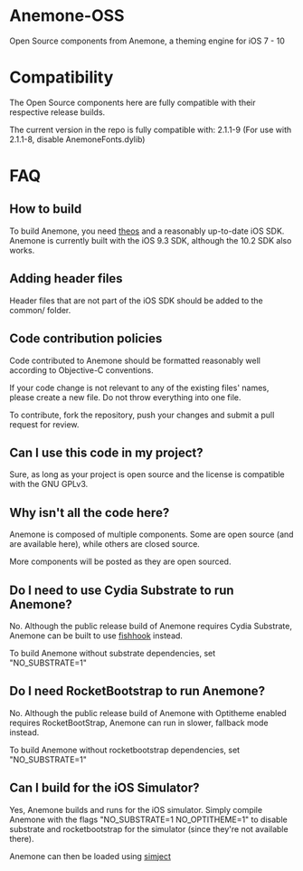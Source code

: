 # Anemone-OSS
Open Source components from Anemone, a theming engine for iOS 7 - 10

# Compatibility

The Open Source components here are fully compatible with their respective release builds.

The current version in the repo is fully compatible with: 2.1.1-9
(For use with 2.1.1-8, disable AnemoneFonts.dylib)

# FAQ

## How to build

To build Anemone, you need [theos](https://github.com/theos/theos) and a reasonably up-to-date iOS SDK.
Anemone is currently built with the iOS 9.3 SDK, although the 10.2 SDK also works.

## Adding header files

Header files that are not part of the iOS SDK should be added to the common/ folder.

## Code contribution policies

Code contributed to Anemone should be formatted reasonably well according to Objective-C conventions.

If your code change is not relevant to any of the existing files' names, please create a new file. Do not throw everything into one file.

To contribute, fork the repository, push your changes and submit a pull request for review.

## Can I use this code in my project?

Sure, as long as your project is open source and the license is compatible with the GNU GPLv3.

## Why isn't all the code here?

Anemone is composed of multiple components. Some are open source (and are available here), while others are closed source.

More components will be posted as they are open sourced.

## Do I need to use Cydia Substrate to run Anemone?

No. Although the public release build of Anemone requires Cydia Substrate, Anemone can be built to use [fishhook](https://github.com/facebook/fishhook) instead.

To build Anemone without substrate dependencies, set "NO_SUBSTRATE=1"

## Do I need RocketBootstrap to run Anemone?

No. Although the public release build of Anemone with Optitheme enabled requires RocketBootStrap, Anemone can run in slower, fallback mode instead.

To build Anemone without rocketbootstrap dependencies, set "NO_SUBSTRATE=1"

## Can I build for the iOS Simulator?

Yes, Anemone builds and runs for the iOS simulator. Simply compile Anemone with the flags "NO_SUBSTRATE=1 NO_OPTITHEME=1" to disable substrate and rocketbootstrap for the simulator (since they're not available there).

Anemone can then be loaded using [simject](https://github.com/angelXwind/simject)
